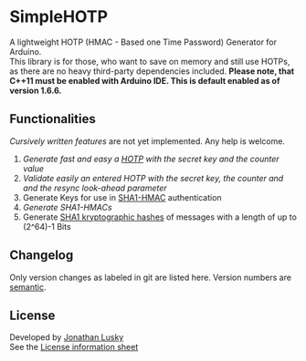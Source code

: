 # SimpleHOTP
A lightweight HOTP (HMAC - Based one Time Password) Generator for Arduino.  
This library is for those, who want to save on memory and still use HOTPs, as there are no heavy
third-party dependencies included.
**Please note, that C++11 must be enabled with Arduino IDE. This is default enabled as of version 1.6.6.**

## Functionalities
*Cursively written features* are not yet implemented. Any help is welcome.
1. *Generate fast and easy a [HOTP](https://tools.ietf.org/html/rfc4226 "RFC 4226")
with the secret key and the counter value*
2. *Validate easily an entered HOTP with the secret key, the counter and
and the resync look-ahead parameter*
3. Generate Keys for use in [SHA1-HMAC](https://tools.ietf.org/html/rfc2104 "RFC 2104")
authentication
4. *Generate SHA1-HMACs*
5. Generate [SHA1 kryptographic hashes](https://tools.ietf.org/html/rfc3174 "RFC 3174")
of messages with a length of up to (2^64)-1 Bits

## Changelog
Only version changes as labeled in git are listed here.
Version numbers are [semantic](https://semver.org/ "Semantic Versioning").

## License
Developed by [Jonathan Lusky](https://jlus.de "Private website")  
See the [License information sheet](LICENSE "LICENSE")
